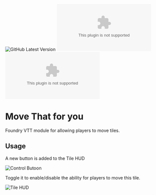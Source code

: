![GitHub Latest Version](https://img.shields.io/github/v/release/Aedif/move-that-for-you?sort=semver)
![GitHub Latest Release](https://img.shields.io/github/downloads/Aedif/move-that-for-you/latest/move-that-for-you.zip)
![GitHub All Releases](https://img.shields.io/github/downloads/Aedif/move-that-for-you/move-that-for-you.zip)

# Move That for you

Foundry VTT module for allowing players to move tiles.

## Usage

A new button is added to the Tile HUD

![Control Butoon](https://user-images.githubusercontent.com/7693704/199137202-0fe5e7ae-380d-4e11-b800-8f0bda38b1f6.png)

Toggle it to enable/disable the ability for players to move this tile.

![Tile HUD](https://user-images.githubusercontent.com/7693704/199137052-93c8b8a6-f85e-4c12-af1c-5ceba19cf044.png)
